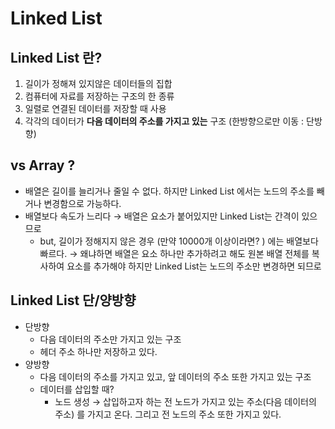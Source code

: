 # Linked List

## Linked List 란?

1. 길이가 정해져 있지않은 데이터들의 집합
2. 컴퓨터에 자료를 저장하는 구조의 한 종류 
3. 일렬로 연결된 데이터를 저장할 때 사용
4. 각각의 데이터가 **다음 데이터의 주소를 가지고 있는** 구조 (한방향으로만 이동 : 단방향)

## vs Array ?

- 배열은 길이를 늘리거나 줄일 수 없다. 하지만 Linked List 에서는 노드의 주소를 빼거나 변경함으로 가능하다.
- 배열보다 속도가 느리다 → 배열은 요소가 붙어있지만 Linked List는 간격이 있으므로
    - but, 길이가 정해지지 않은 경우 (만약 10000개 이상이라면? ) 에는 배열보다 빠르다.  → 왜냐하면 배열은 요소 하나만 추가하려고 해도 원본 배열 전체를 복사하여 요소를 추가해야 하지만 Linked List는 노드의 주소만 변경하면 되므로

## Linked List 단/양방향

- 단방향
    - 다음 데이터의 주소만 가지고 있는 구조
    - 헤더 주소 하나만 저장하고 있다.
- 양방향
    - 다음 데이터의 주소를 가지고 있고, 앞 데이터의 주소 또한 가지고 있는 구조
    - 데이터를 삽입할 때?
        - 노드 생성 → 삽입하고자 하는 전 노드가 가지고 있는 주소(다음 데이터의 주소) 를 가지고 온다. 그리고 전 노드의 주소 또한 가지고 있다.